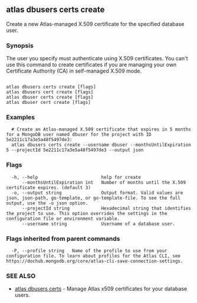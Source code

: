 ## atlas dbusers certs create

Create a new Atlas-managed X.509 certificate for the specified database user.


### Synopsis

The user you specify must authenticate using X.509 certificates. You can't use this command to create certificates if you are managing your own Certificate Authority (CA) in self-managed X.509 mode.



```

atlas dbusers certs create [flags]
atlas dbusers cert create [flags]
atlas dbuser certs create [flags]
atlas dbuser cert create [flags]
```

### Examples

```
  # Create an Atlas-managed X.509 certificate that expires in 5 months for a MongoDB user named dbuser for the project with ID 5e2211c17a3e5a48f5497de3:
  atlas dbusers certs create --username dbuser --monthsUntilExpiration 5 --projectId 5e2211c17a3e5a48f5497de3 --output json
```


### Flags

```
  -h, --help                        help for create
      --monthsUntilExpiration int   Number of months until the X.509 certificate expires. (default 3)
  -o, --output string               Output format. Valid values are json, json-path, go-template, or go-template-file. To see the full output, use the -o json option.
      --projectId string            Hexadecimal string that identifies the project to use. This option overrides the settings in the configuration file or environment variable.
      --username string             Username of a database user.

```


### Flags inherited from parent commands

```
  -P, --profile string   Name of the profile to use from your configuration file. To learn about profiles for the Atlas CLI, see https://dochub.mongodb.org/core/atlas-cli-save-connection-settings.

```

### SEE ALSO


* [atlas dbusers certs](atlas_dbusers_certs.md)	- Manage Atlas x509 certificates for your database users.



